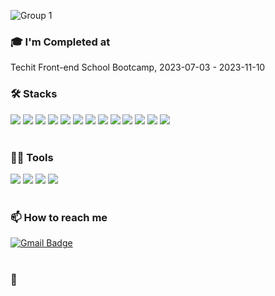 ![Group 1](https://github.com/Meow-Chu/Meow-Chu/assets/129969049/509d2644-6b1d-4f56-8745-197bac490266)

### 🎓 I'm Completed at
Techit Front-end School Bootcamp, 2023-07-03 - 2023-11-10
<br/>
### 🛠️ Stacks
<img src="https://img.shields.io/badge/html5-E34F26?style=flat-square&logo=html5&logoColor=white"/> <img src="https://img.shields.io/badge/css-1572B6?style=flat-square&logo=css&logoColor=white"/> <img src="https://img.shields.io/badge/JavaScript-F7DF1E?style=flat-square&logo=JavaScript&logoColor=white"/> <img src="https://img.shields.io/badge/react-61DAFB=?style=flat-square&logo=react&logoColor=white"/> <img src="https://img.shields.io/badge/bootstrap-7952B3?style=flat-square&logo=bootstrap&logoColor=white"/> <img src="https://img.shields.io/badge/sass-CC6699?style=flat-square&logo=sass&logoColor=white"/> <img src="https://img.shields.io/badge/redux-764ABC?style=flat-square&logo=redux&logoColor=white"/> <img src="https://img.shields.io/badge/typescript-3178C6?style=flat-square&logo=typescript&logoColor=white"/> <img src="https://img.shields.io/badge/tailwindcss-06B6D4?style=flat-square&logo=tailwindcss&logoColor=white"/> <img src="https://img.shields.io/badge/jquery-0769AD?style=flat-square&logo=jquery&logoColor=white"/> <img src="https://img.shields.io/badge/firebase-FFCA28?style=flat-square&logo=firebase&logoColor=white"/> <img src="https://img.shields.io/badge/chartdotjs-FF6384?style=flat-square&logo=chartdotjs&logoColor=white"/> <img src="https://img.shields.io/badge/d3dotjs-F9A03C?style=flat-square&logo=d3dotjs&logoColor=white"/>   
<br/>
### 💪🏼 Tools 
<img src="https://img.shields.io/badge/Visual Studio Code-007ACC?style=flat-square&logo=Visual Studio Code&logoColor=white"/> <img src="https://img.shields.io/badge/github-181717?style=flat-square&logo=github&logoColor=white"/> <img src="https://img.shields.io/badge/notion-000000?style=flat-square&logo=notion&logoColor=white"/> <img src="https://img.shields.io/badge/figma-F24E1E?style=flat-square&logo=figma&logoColor=white"/>   
<br/>
### 📫 How to reach me
[![Gmail Badge](https://img.shields.io/badge/Gmail-d14836?style=flat-square&logo=Gmail&logoColor=white&link=mailto:chuyeonlee0314@gmail.com)](chuyeonlee0314@gmail.com)  
<br/>
### 🦄 
<!--
**Meow-Chu/Meow-Chu** is a ✨ _special_ ✨ repository because its `README.md` (this file) appears on your GitHub profile.

Here are some ideas to get you started:

- 🔭 I’m currently working on ...
- 🌱 I’m currently learning ...
- 👯 I’m looking to collaborate on ...
- 🤔 I’m looking for help with ...
- 💬 Ask me about ...
- 📫 How to reach me: ...
- 😄 Pronouns: ...
- ⚡ Fun fact: ...

Stack 추가하는 법
<img src="https://img.shields.io/badge/표시할이름-색상?style=for-the-badge&logo=기술스택아이콘&logoColor=white">
-->
